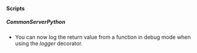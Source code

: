 
#### Scripts
##### CommonServerPython
- You can now log the return value from a function in debug mode when using the *logger* decorator.
